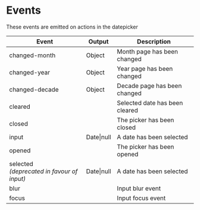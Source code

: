 # Events

These events are emitted on actions in the datepicker

| Event                                           | Output     | Description                           |
|-------------------------------------------------| ---------- | ------------------------------------- |
| changed-month                                   | Object     | Month page has been changed           |
| changed-year                                    | Object     | Year page has been changed            |
| changed-decade                                  | Object     | Decade page has been changed          |
| cleared                                         |            | Selected date has been cleared        |
| closed                                          |            | The picker has been closed            |
| input                                           | Date\|null | A date has been selected              |
| opened                                          |            | The picker has been opened            |
| selected <br/>*(deprecated in favour of input)* | Date\|null | A date has been selected |
| blur                                            |            | Input blur event                      |
| focus                                           |            | Input focus event                     |
